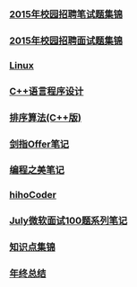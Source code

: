 ### [2015年校园招聘笔试题集锦](https://github.com/luofengmacheng/algorithms/blob/master/2015_bishi/README.md)

### [2015年校园招聘面试题集锦](https://github.com/luofengmacheng/algorithms/blob/master/2015_interview/README.md)

### [Linux](https://github.com/luofengmacheng/algorithms/blob/master/apue/README.md)

### [C++语言程序设计](https://github.com/luofengmacheng/algorithms/blob/master/tcpl/README.md)

### [排序算法(C++版)](https://github.com/luofengmacheng/algorithms/blob/master/data_struct/sort/README.md)

### [剑指Offer笔记](https://github.com/luofengmacheng/algorithms/blob/master/interviewOffer/README.md)

### [编程之美笔记](https://github.com/luofengmacheng/algorithms/blob/master/bop/README.md)

### [hihoCoder](https://github.com/luofengmacheng/algorithms/blob/master/hihocoder/README.md)

### [July微软面试100题系列笔记](https://github.com/luofengmacheng/algorithms/blob/master/july_100/README.md)

### [知识点集锦](https://github.com/luofengmacheng/algorithms/blob/master/myalgo/README.md)

### [年终总结](https://github.com/luofengmacheng/algorithms/blob/master/summary/README.md)
